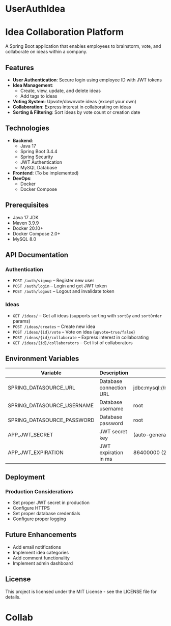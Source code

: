 # UserAuthIdea


# Idea Collaboration Platform

A Spring Boot application that enables employees to brainstorm, vote, and collaborate on ideas within a company.

## Features

- **User Authentication**: Secure login using employee ID with JWT tokens
- **Idea Management**:
    - Create, view, update, and delete ideas
    - Add tags to ideas
- **Voting System**: Upvote/downvote ideas (except your own)
- **Collaboration**: Express interest in collaborating on ideas
- **Sorting & Filtering**: Sort ideas by vote count or creation date

## Technologies

- **Backend**:
    - Java 17
    - Spring Boot 3.4.4
    - Spring Security
    - JWT Authentication
    - MySQL Database
- **Frontend**: (To be implemented)
- **DevOps**:
    - Docker
    - Docker Compose

## Prerequisites

- Java 17 JDK
- Maven 3.9.9
- Docker 20.10+
- Docker Compose 2.0+
- MySQL 8.0

## API Documentation

### Authentication

- `POST /auth/signup` – Register new user
- `POST /auth/login` – Login and get JWT token
- `POST /auth/logout` – Logout and invalidate token

### Ideas

- `GET /ideas/` – Get all ideas (supports sorting with `sortBy` and `sortOrder` params)
- `POST /ideas/creates` – Create new idea
- `POST /ideas/{id}/vote` – Vote on idea (`upvote=true/false`)
- `POST /ideas/{id}/collaborate` – Express interest in collaborating
- `GET /ideas/{id}/collaborators` – Get list of collaborators



## Environment Variables

| Variable | Description | Default |
|----------|-------------|---------|
| SPRING_DATASOURCE_URL | Database connection URL | jdbc:mysql://mysql:3306/CollabDB |
| SPRING_DATASOURCE_USERNAME | Database username | root |
| SPRING_DATASOURCE_PASSWORD | Database password | root |
| APP_JWT_SECRET | JWT secret key | (auto-generated) |
| APP_JWT_EXPIRATION | JWT expiration in ms | 86400000 (24h) |

## Deployment

### Production Considerations

- Set proper JWT secret in production
- Configure HTTPS
- Set proper database credentials
- Configure proper logging

## Future Enhancements

- Add email notifications
- Implement idea categories
- Add comment functionality
- Implement admin dashboard

## License

This project is licensed under the MIT License - see the LICENSE file for details.

# Collab
